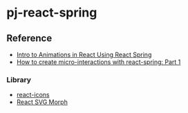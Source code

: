 # pj-react-spring

## Reference

- [Intro to Animations in React Using React Spring](https://www.digitalocean.com/community/tutorials/react-intro-to-react-spring)
- [How to create micro-interactions with react-spring: Part 1](https://stackoverflow.blog/2020/01/16/how-to-create-micro-interactions-with-react-spring-part-1/)

### Library

- [react-icons](https://react-icons.github.io/react-icons/)
- [React SVG Morph](http://gorangajic.github.io/react-svg-morph/)
